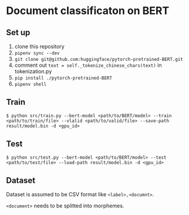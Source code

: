 # Document classificaton on BERT


## Set up

1. clone this repository
2. `pipenv sync --dev`
3. `git clone git@github.com:huggingface/pytorch-pretrained-BERT.git`
4. comment out `text = self._tokenize_chinese_chars(text)` in tokenization.py
5. `pip install ./pytorch-pretrained-BERT`
6. `pipenv shell`


## Train

```
$ python src/train.py --bert-model <path/to/BERT/model> --train <path/to/train/file> --vlalid <path/to/valid/file> --save-path result/model.bin -d <gpu_id>
```


## Test

```
$ python src/test.py --bert-model <path/to/BERT/model> --test <path/to/test/file> --load-path result/model.bin -d <gpu_id>
```


## Dataset
Dataset is assumed to be CSV format like
`<label>,<documnt>`.

`<document>` needs to be splitted into morphemes.
